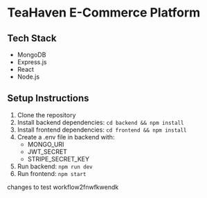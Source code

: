 # TeaHaven E-Commerce Platform

## Tech Stack
- MongoDB
- Express.js
- React
- Node.js

## Setup Instructions
1. Clone the repository
2. Install backend dependencies: `cd backend && npm install`
3. Install frontend dependencies: `cd frontend && npm install`
4. Create a .env file in backend with:
   - MONGO_URI
   - JWT_SECRET
   - STRIPE_SECRET_KEY
5. Run backend: `npm run dev`
6. Run frontend: `npm start`

changes to test workflow2fnwfkwendk